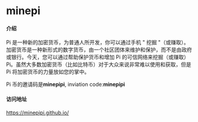 # minepi

#### 介绍
Pi 是一种新的加密货币，为普通人所开发，你可以通过手机 " 挖掘 "（或赚取）。 加密货币是一种新形式的数字货币，由一个社区团体来维护和保护，而不是由政府或银行。今天，您可以通过帮助保护货币和增加 Pi 的可信网络来挖掘（或赚取）Pi。虽然大多数加密货币（比如比特币）对于大众来说非常难以使用和获取，但是Pi 将加密货币的力量放如您的掌中。

Pi 币的邀请码是**minepipi**, inviation code:**minepipi**

#### 访问地址
https://minepipi.github.io/


